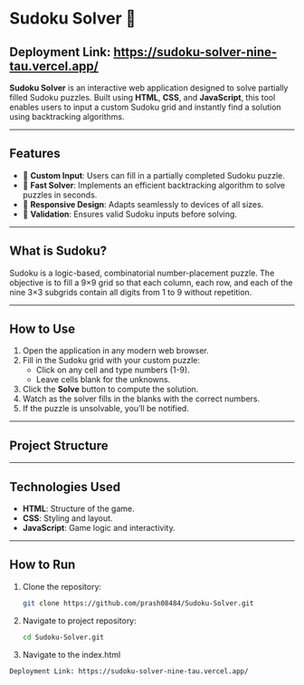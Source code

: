 # Sudoku Solver 🔢
Deployment Link: https://sudoku-solver-nine-tau.vercel.app/
---
**Sudoku Solver** is an interactive web application designed to solve partially filled Sudoku puzzles. Built using **HTML**, **CSS**, and **JavaScript**, this tool enables users to input a custom Sudoku grid and instantly find a solution using backtracking algorithms.

---

## Features
- 🧩 **Custom Input**: Users can fill in a partially completed Sudoku puzzle.
- 🚀 **Fast Solver**: Implements an efficient backtracking algorithm to solve puzzles in seconds.
- 📱 **Responsive Design**: Adapts seamlessly to devices of all sizes.
- 🎯 **Validation**: Ensures valid Sudoku inputs before solving.

---

## What is Sudoku?
Sudoku is a logic-based, combinatorial number-placement puzzle. The objective is to fill a 9×9 grid so that each column, each row, and each of the nine 3×3 subgrids contain all digits from 1 to 9 without repetition.

---

## How to Use
1. Open the application in any modern web browser.
2. Fill in the Sudoku grid with your custom puzzle:
   - Click on any cell and type numbers (1-9).
   - Leave cells blank for the unknowns.
3. Click the **Solve** button to compute the solution.
4. Watch as the solver fills in the blanks with the correct numbers.
5. If the puzzle is unsolvable, you’ll be notified.

---

## Project Structure

---

## Technologies Used
- **HTML**: Structure of the game.
- **CSS**: Styling and layout.
- **JavaScript**: Game logic and interactivity.

---

## How to Run
1. Clone the repository:
   ```bash
   git clone https://github.com/prash08484/Sudoku-Solver.git
2. Navigate to project repository:
   ```bash
   cd Sudoku-Solver.git

3. Navigate to the index.html 
```bash
Deployment Link: https://sudoku-solver-nine-tau.vercel.app/
